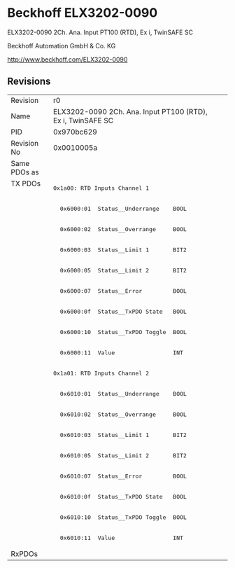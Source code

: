 # Beckhoff ELX3202-0090

ELX3202-0090 2Ch. Ana. Input PT100 (RTD), Ex i, TwinSAFE SC

Beckhoff Automation GmbH & Co. KG

http://www.beckhoff.com/ELX3202-0090

## Revisions
<table>
<tr>
<td>Revision</td>
<td>r0</td>
</tr>
<tr>
<td>Name</td>
<td>ELX3202-0090 2Ch. Ana. Input PT100 (RTD), Ex i, TwinSAFE SC</td>
</tr>
<tr>
<td>PID</td>
<td>0x970bc629</td>
</tr>
<tr>
<td>Revision No</td>
<td>0x0010005a</td>
</tr>
<tr>
<td>Same PDOs as</td>
<td></td>
</tr>
<tr>
<td rowspan=18 valign=top>TX PDOs</td>
<td><pre>0x1a00: RTD Inputs Channel 1</pre></td>
<td></td>
</tr>
<tr>
<td><pre>  0x6000:01  Status__Underrange    BOOL</pre></td>
</tr>
<tr>
<td><pre>  0x6000:02  Status__Overrange     BOOL</pre></td>
</tr>
<tr>
<td><pre>  0x6000:03  Status__Limit 1       BIT2</pre></td>
</tr>
<tr>
<td><pre>  0x6000:05  Status__Limit 2       BIT2</pre></td>
</tr>
<tr>
<td><pre>  0x6000:07  Status__Error         BOOL</pre></td>
</tr>
<tr>
<td><pre>  0x6000:0f  Status__TxPDO State   BOOL</pre></td>
</tr>
<tr>
<td><pre>  0x6000:10  Status__TxPDO Toggle  BOOL</pre></td>
</tr>
<tr>
<td><pre>  0x6000:11  Value                 INT</pre></td>
</tr>
<tr>
<td><pre>0x1a01: RTD Inputs Channel 2</pre></td>
</tr>
<tr>
<td><pre>  0x6010:01  Status__Underrange    BOOL</pre></td>
</tr>
<tr>
<td><pre>  0x6010:02  Status__Overrange     BOOL</pre></td>
</tr>
<tr>
<td><pre>  0x6010:03  Status__Limit 1       BIT2</pre></td>
</tr>
<tr>
<td><pre>  0x6010:05  Status__Limit 2       BIT2</pre></td>
</tr>
<tr>
<td><pre>  0x6010:07  Status__Error         BOOL</pre></td>
</tr>
<tr>
<td><pre>  0x6010:0f  Status__TxPDO State   BOOL</pre></td>
</tr>
<tr>
<td><pre>  0x6010:10  Status__TxPDO Toggle  BOOL</pre></td>
</tr>
<tr>
<td><pre>  0x6010:11  Value                 INT</pre></td>
</tr>
<tr>
<td>RxPDOs</td>
<td></td>
</tr>
</table>

